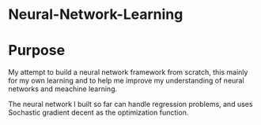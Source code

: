 # Neural-Network-Learning
 
 # Purpose
 My attempt to build a neural network framework from scratch, this mainly for my own learning and to help me improve my understanding of neural networks and meachine learning. 
 
 The neural network I built so far can handle regression problems, and uses Sochastic gradient decent as the optimization function.
